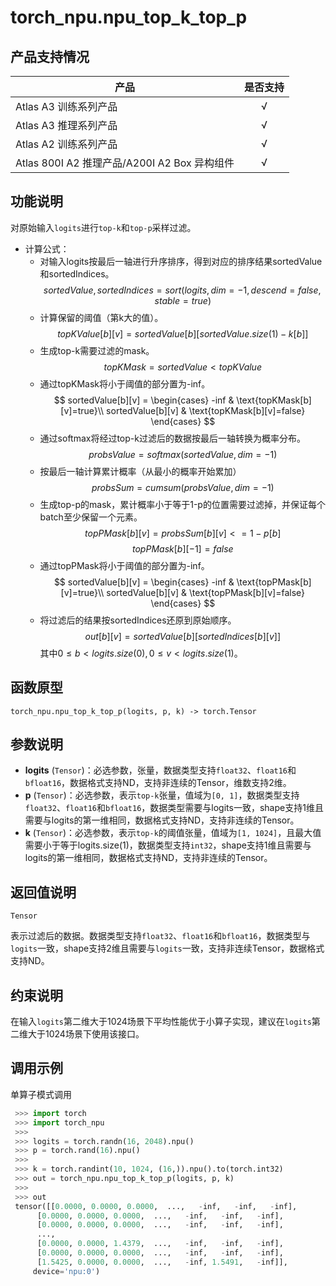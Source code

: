 # torch\_npu.npu\_top\_k\_top\_p
## 产品支持情况

| 产品                                                         | 是否支持 |
| ------------------------------------------------------------ | :------: |
|<term>Atlas A3 训练系列产品</term>                             |    √     |
|<term>Atlas A3 推理系列产品</term>                              | √  |
|<term>Atlas A2 训练系列产品</term>                              | √   |
|<term>Atlas 800I A2 推理产品/A200I A2 Box 异构组件</term>        |    √     |


## 功能说明

对原始输入`logits`进行`top-k`和`top-p`采样过滤。

- 计算公式：
  - 对输入logits按最后一轴进行升序排序，得到对应的排序结果sortedValue和sortedIndices。
  $$sortedValue, sortedIndices = sort(logits, dim=-1, descend=false, stable=true)$$
  - 计算保留的阈值（第k大的值）。
  $$topKValue[b][v] = sortedValue[b][sortedValue.size(1) - k[b]]$$
  - 生成top-k需要过滤的mask。
  $$topKMask = sortedValue < topKValue$$
  - 通过topKMask将小于阈值的部分置为-inf。
  $$
  sortedValue[b][v] = 
  \begin{cases}
  -inf & \text{topKMask[b][v]=true}\\
  sortedValue[b][v] & \text{topKMask[b][v]=false}
  \end{cases}
  $$
  - 通过softmax将经过top-k过滤后的数据按最后一轴转换为概率分布。
  $$probsValue = softmax(sortedValue, dim=-1)$$
  - 按最后一轴计算累计概率（从最小的概率开始累加）
  $$probsSum = cumsum(probsValue, dim=-1)$$
  - 生成top-p的mask，累计概率小于等于1-p的位置需要过滤掉，并保证每个batch至少保留一个元素。
  $$topPMask[b][v] = probsSum[b][v] <= 1-p[b]$$
  $$topPMask[b][-1] = false$$
  - 通过topPMask将小于阈值的部分置为-inf。
  $$
  sortedValue[b][v] = 
  \begin{cases}
  -inf & \text{topPMask[b][v]=true}\\
  sortedValue[b][v] & \text{topPMask[b][v]=false}
  \end{cases}
  $$
  - 将过滤后的结果按sortedIndices还原到原始顺序。
  $$out[b][v] = sortedValue[b][sortedIndices[b][v]]$$
  其中$0 \le b \lt logits.size(0), 0 \le v \lt logits.size(1)$。

## 函数原型

```
torch_npu.npu_top_k_top_p(logits, p, k) -> torch.Tensor
```

## 参数说明

- **logits** (`Tensor`)：必选参数，张量，数据类型支持`float32`、`float16`和`bfloat16`，数据格式支持ND，支持非连续的Tensor，维数支持2维。
- **p** (`Tensor`)：必选参数，表示`top-k`张量，值域为`[0, 1]`，数据类型支持`float32`、`float16`和`bfloat16`，数据类型需要与logits一致，shape支持1维且需要与logits的第一维相同，数据格式支持ND，支持非连续的Tensor。
- **k** (`Tensor`)：必选参数，表示`top-k`的阈值张量，值域为`[1, 1024]`，且最大值需要小于等于logits.size(1)，数据类型支持`int32`，shape支持1维且需要与logits的第一维相同，数据格式支持ND，支持非连续的Tensor。

## 返回值说明
`Tensor`

表示过滤后的数据。数据类型支持`float32`、`float16`和`bfloat16`，数据类型与`logits`一致，shape支持2维且需要与`logits`一致，支持非连续Tensor，数据格式支持ND。

## 约束说明

在输入`logits`第二维大于1024场景下平均性能优于小算子实现，建议在`logits`第二维大于1024场景下使用该接口。


## 调用示例

单算子模式调用

  ```python
   >>> import torch
   >>> import torch_npu
   >>>
   >>> logits = torch.randn(16, 2048).npu()
   >>> p = torch.rand(16).npu()
   >>>
   >>> k = torch.randint(10, 1024, (16,)).npu().to(torch.int32)
   >>> out = torch_npu.npu_top_k_top_p(logits, p, k)
   >>>
   >>> out
   tensor([[0.0000, 0.0000, 0.0000,  ...,   -inf,   -inf,   -inf],
        [0.0000, 0.0000, 0.0000,  ...,   -inf,   -inf,   -inf],
        [0.0000, 0.0000, 0.0000,  ...,   -inf,   -inf,   -inf],
        ...,
        [0.0000, 0.0000, 1.4379,  ...,   -inf,   -inf,   -inf],
        [0.0000, 0.0000, 0.0000,  ...,   -inf,   -inf,   -inf],
        [1.5425, 0.0000, 0.0000,  ...,   -inf, 1.5491,   -inf]],
       device='npu:0')
  ```